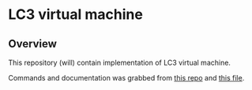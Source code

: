 # LC3 virtual machine

## Overview

This repository (will) contain implementation of LC3 virtual machine.

Commands and documentation was grabbed from [this repo](https://github.com/souhailbakhti/LC3-processor) and [this file](https://www.cs.utexas.edu/users/fussell/courses/cs310h/lectures/Lecture_10-310h.pdf).
